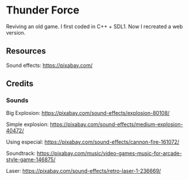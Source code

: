 # Thunder Force

Reviving an old game. I first coded in C++ + SDL1. Now I recreated a web version.

## Resources

Sound effects: https://pixabay.com/

## Credits

### Sounds

Big Explosion: https://pixabay.com/sound-effects/explosion-80108/

Simple explosion: https://pixabay.com/sound-effects/medium-explosion-40472/

Using especial: https://pixabay.com/sound-effects/cannon-fire-161072/

Soundtrack: https://pixabay.com/music/video-games-music-for-arcade-style-game-146875/

Laser: https://pixabay.com/sound-effects/retro-laser-1-236669/
